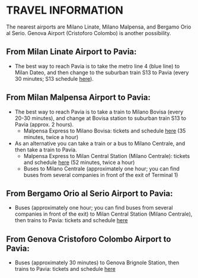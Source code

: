   
# TRAVEL INFORMATION
  
The nearest airports are Milano Linate, Milano Malpensa, and Bergamo Orio al Serio.
Genova Airport (Cristoforo Colombo) is another possibility.

## From Milan Linate Airport to Pavia:
- The best way to reach Pavia is to take the metro line 4 (blue line) to Milan Dateo, and then change to the suburban train S13 to Pavia (every 30 minutes; S13 schedule [here](https://www.trenord.it/linee-e-orari/circolazione/orario-ferroviario/)).

## From Milan Malpensa Airport to Pavia:
- The best way to reach Pavia is to take a train to Milano Bovisa (every 20-30 minutes), and change at Bovisa station to suburban train S13 to Pavia (approx. 2 hours).
  - Malpensa Express to Milano Bovisa: tickets and schedule [here](https://www.malpensaexpress.it) (35 minutes, twice a hour)
- As an alternative you can take a train or a bus to Milano Centrale, and then take a train to Pavia.
  - Malpensa Express to Milan Central Station (Milano Centrale): tickets and schedule [here](https://www.malpensaexpress.it) (52 minutes, twice a hour)
  - Buses to Milano Centrale (approximately one hour; you can find buses from several companies in front of the exit of Terminal 1)

## From Bergamo Orio al Serio Airport to Pavia:
- Buses (approximately one hour; you can find buses from several companies in front of the exit) to Milan Central Station (Milano Centrale), then trains to Pavia: tickets and schedule [here](https://www.trenitalia.com)

## From Genova Cristoforo Colombo Airport to Pavia:
- Buses (approximately 30 minutes) to Genova Brignole Station, then trains to Pavia: tickets and schedule [here](https://www.trenitalia.com)

</div>
